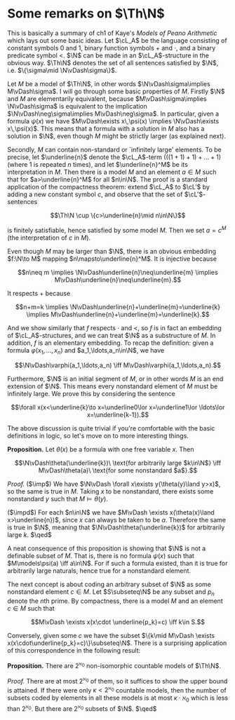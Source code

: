 # Some remarks on $\Th\N$


This is basically a summary of ch1 of Kaye's *Models of Peano
Arithmetic* which lays out some basic ideas. Let $\cL_A$ be the
language consisting of constant symbols 0 and 1, binary function
symbols $+$ and $\cdot$, and a binary predicate symbol $<$. $\N$ can
be made in an $\cL_A$-structure in the obvious way. $\Th\N$ denotes
the set of all sentences satisfied by $\N$, i.e. $\{\sigma\mid
\N\vDash\sigma\}$.

Let $M$ be a model of $\Th\N$, in other words $\N\vDash\sigma\implies
M\vDash\sigma$. I will go through some basic properties of
$M$. Firstly $\N$ and $M$ are elementarily equivalent, because
$M\vDash\sigma\implies \N\vDash\sigma$ is equivalent to the
implication $\N\vDash\neg\sigma\implies M\vDash\neg\sigma$. In
particular, given a formula $\psi(x)$ we have $M\vDash\exists
x\,\psi(x) \implies \N\vDash\exists x\,\psi(x)$. This means that a
formula with a solution in $M$ also has a solution in $\N$, even
though $M$ might be strictly larger (as explained next).

Secondly, $M$ can contain non-standard or `infinitely large'
elements. To be precise, let $\underline{n}$ denote the $\cL_A$-term
$(((1+1)+1)+\ldots+1)$ (where 1 is repeated $n$ times), and let
$\underline{n}^M$ be its interpretation in $M$. Then there is a model
$M$ and an element $a\in M$ such that for $a>\underline{n}^M$ for all
$n\in\N$. The proof is a standard application of the compactness
theorem: extend $\cL_A$ to $\cL'$ by adding a new constant symbol $c$,
and observe that the set of $\cL'$-sentences

$$\Th\N \cup \{c>\underline{n}\mid n\in\N\}$$

is finitely satisfiable, hence satisfied by some model $M$. Then we
set $a=c^M$ (the interpretation of $c$ in $M$).

Even though $M$ may be larger than $\N$, there is an obvious embedding
$f:\N\to M$ mapping $n\mapsto\underline{n}^M$. It is injective because

$$n\neq m \implies \N\vDash\underline{n}\neq\underline{m} \implies
M\vDash\underline{n}\neq\underline{m}.$$

It respects $+$ because

$$n+m=k \implies \N\vDash\underline{n}+\underline{m}=\underline{k}
\implies M\vDash\underline{n}+\underline{m}=\underline{k}.$$

And we show similarly that $f$ respects $\cdot$ and $<$, so $f$ is in
fact an embedding of $\cL_A$-structures, and we can treat $\N$ as a
substructure of $M$. In addition, $f$ is an elementary embedding. To
recap the definition: given a formula $\varphi(x_1,\ldots,x_n)$ and
$a_1,\ldots,a_n\in\N$, we have

$$\N\vDash\varphi(a_1,\ldots,a_n) \iff M\vDash\varphi(a_1,\ldots,a_n).$$

Furthermore, $\N$ is an initial segment of $M$, or in other words $M$
is an end extension of $\N$. This means every nonstandard element of
$M$ must be infinitely large. We prove this by considering the
sentence

$$\forall x(x<\underline{k}\to x=\underline0\lor x=\underline1\lor
\ldots\lor x=\underline{k-1}).$$

The above discussion is quite trivial if you're comfortable with the
basic definitions in logic, so let's move on to more interesting
things.

**Proposition.** Let $\theta(x)$ be a formula with one free variable
$x$. Then

$$\N\vDash\theta(\underline{k})\ \text{for arbitrarily large $k\in\N$}
\iff M\vDash\theta(a)\ \text{for some nonstandard $a$}.$$

*Proof.* ($\imp$) We have $\N\vDash \forall x\exists y(\theta(y)\land
y>x)$, so the same is true in $M$. Taking $x$ to be nonstandard, there
exists some nonstandard $y$ such that $M\vDash\theta(y)$.

($\impd$) For each $n\in\N$ we have $M\vDash \exists x(\theta(x)\land
x>\underline{n})$, since $x$ can always be taken to be $a$. Therefore
the same is true in $\N$, meaning that $\N\vDash\theta(\underline{k})$
for arbitrarily large $k$. $\qed$

A neat consequence of this proposition is showing that $\N$ is not a
definable subset of $M$. That is, there is no formula $\psi(x)$ such
that $M\models\psi(a) \iff a\in\N$. For if such a formula existed,
than it is true for arbitrarily large naturals, hence true for a
nonstandard element.

The next concept is about coding an arbitrary subset of $\N$ as some
nonstandard element $c\in M$. Let $S\subseteq\N$ be any subset and
$p_n$ denote the $n$th prime. By compactness, there is a model $M$ and
an element $c\in M$ such that

$$M\vDash \exists x(x\cdot \underline{p_k}=c) \iff k\in S.$$

Conversely, given some $c$ we have the subset $\{k\mid M\vDash \exists
x(x\cdot\underline{p_k}=c)\}\subseteq\N$. There is a surprising
application of this correspondence in the following result:

**Proposition.** There are $2^{\aleph_0}$ non-isomorphic countable
  models of $\Th\N$.

*Proof.* There are at most $2^{\aleph_0}$ of them, so it suffices to
 show the upper bound is attained. If there were only
 $\kappa<2^{\aleph_0}$ countable models, then the number of subsets
 coded by elements in all these models is at most
 $\kappa\cdot\aleph_0$ which is less than $2^{\aleph_0}$. But there
 are $2^{\aleph_0}$ subsets of $\N$. $\qed$